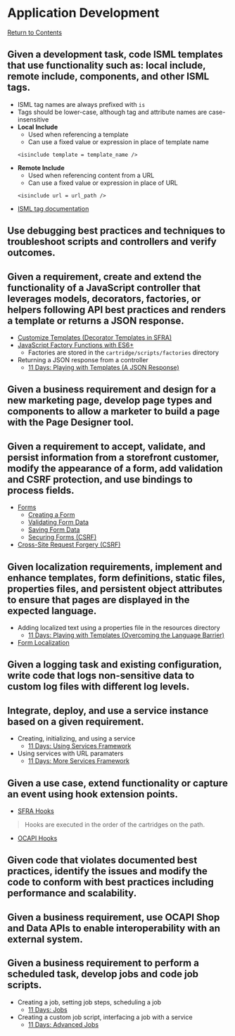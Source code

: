 # Application Development
[Return to Contents](README.md)

## Given a development task, code ISML templates that use functionality such as: local include, remote include, components, and other ISML tags.
- ISML tag names are always prefixed with `is`
- Tags should be lower-case, although tag and attribute names are case-insensitive
- **Local Include**
    - Used when referencing a template
    - Can use a fixed value or expression in place of template name
    ```
    <isinclude template = template_name />
    ```
- **Remote Include**
    - Used when referencing content from a URL
    - Can use a fixed value or expression in place of URL
    ```
    <isinclude url = url_path />
    ```
- [ISML tag documentation](https://documentation.b2c.commercecloud.salesforce.com/DOC3/index.jsp?topic=%2Fcom.demandware.dochelp%2Fcontent%2Fb2c_commerce%2Ftopics%2Fisml%2Fb2c_isml.html)
## Use debugging best practices and techniques to troubleshoot scripts and controllers and verify outcomes.
## Given a requirement, create and extend the functionality of a JavaScript controller that leverages models, decorators, factories, or helpers following API best practices and renders a template or returns a JSON response.
- [Customize Templates (Decorator Templates in SFRA)](https://documentation.b2c.commercecloud.salesforce.com/DOC1/index.jsp?topic=%2Fcom.demandware.dochelp%2Fcontent%2Fb2c_commerce%2Ftopics%2Fsfra%2Fb2c_customizing_templates.html)
- [JavaScript Factory Functions with ES6+](https://medium.com/javascript-scene/javascript-factory-functions-with-es6-4d224591a8b1)
    - Factories are stored in the `cartridge/scripts/factories` directory
- Returning a JSON response from a controller
    - [11 Days: Playing with Templates (A JSON Response)](https://www.perimeterx.com/tech-blog/2020/11-days-of-salesforce-storefront-reference-architecture-sfra-day-11-playing-with-templates/)
## Given a business requirement and design for a new marketing page, develop page types and components to allow a marketer to build a page with the Page Designer tool.
## Given a requirement to accept, validate, and persist information from a storefront customer, modify the appearance of a form, add validation and CSRF protection, and use bindings to process fields.
- [Forms](https://documentation.b2c.commercecloud.salesforce.com/DOC1/index.jsp?topic=%2Fcom.demandware.dochelp%2Fcontent%2Fb2c_commerce%2Ftopics%2Fsfra%2Fb2c_forms.html&resultof=%22form%22%20)
    - [Creating a Form](https://documentation.b2c.commercecloud.salesforce.com/DOC1/index.jsp?topic=%2Fcom.demandware.dochelp%2Fcontent%2Fb2c_commerce%2Ftopics%2Fsfra%2Fb2c_create_form.html&resultof=%22%66%6f%72%6d%22%20)
    - [Validating Form Data](https://documentation.b2c.commercecloud.salesforce.com/DOC1/index.jsp?topic=%2Fcom.demandware.dochelp%2Fcontent%2Fb2c_commerce%2Ftopics%2Fsfra%2Fb2c_validate_form_data.html)
    - [Saving Form Data](https://documentation.b2c.commercecloud.salesforce.com/DOC1/index.jsp?topic=%2Fcom.demandware.dochelp%2Fcontent%2Fb2c_commerce%2Ftopics%2Fsfra%2Fb2c_save_form_data.html)
    - [Securing Forms (CSRF)](https://documentation.b2c.commercecloud.salesforce.com/DOC1/index.jsp?topic=%2Fcom.demandware.dochelp%2Fcontent%2Fb2c_commerce%2Ftopics%2Fsfra%2Fb2c_create_form.html)
- [Cross-Site Request Forgery (CSRF)](https://developer.salesforce.com/docs/atlas.en-us.pages.meta/pages/pages_security_tips_csrf.htm)
## Given localization requirements, implement and enhance templates, form definitions, static files, properties files, and persistent object attributes to ensure that pages are displayed in the expected language.
- Adding localized text using a properties file in the resources directory
    - [11 Days: Playing with Templates (Overcoming the Language Barrier)](https://www.perimeterx.com/tech-blog/2020/11-days-of-salesforce-storefront-reference-architecture-sfra-day-11-playing-with-templates/)
- [Form Localization](https://documentation.b2c.commercecloud.salesforce.com/DOC1/index.jsp?topic=%2Fcom.demandware.dochelp%2Fcontent%2Fb2c_commerce%2Ftopics%2Fsfra%2Fb2c_localizing_forms.html&resultof=%22%66%6f%72%6d%22%20)
## Given a logging task and existing configuration, write code that logs non-sensitive data to custom log files with different log levels.
## Integrate, deploy, and use a service instance based on a given requirement.
- Creating, initializing, and using a service
    - [11 Days: Using Services Framework](https://www.perimeterx.com/tech-blog/2020/11-days-of-salesforce-storefront-reference-architecture-sfra-day-6-using-services-framework/)
- Using services with URL paramaters
    - [11 Days: More Services Framework](https://www.perimeterx.com/tech-blog/2020/11-days-of-salesforce-storefront-reference-architecture-sfra-day-7-more-services-framework/)
## Given a use case, extend functionality or capture an event using hook extension points.
- [SFRA Hooks](https://documentation.b2c.commercecloud.salesforce.com/DOC3/index.jsp?topic=%2Fcom.demandware.dochelp%2Fcontent%2Fb2c_commerce%2Ftopics%2Fsfra%2Fb2c_sfra_hooks.html&resultof=%22%68%6f%6f%6b%22%20)
> Hooks are executed in the order of the cartridges on the path.
- [OCAPI Hooks](https://documentation.b2c.commercecloud.salesforce.com/DOC3/index.jsp?topic=%2Fcom.demandware.dochelp%2FOCAPI%2Fcurrent%2Fusage%2FHooks.html)
## Given code that violates documented best practices, identify the issues and modify the code to conform with best practices including performance and scalability.
## Given a business requirement, use OCAPI Shop and Data APIs to enable interoperability with an external system.
## Given a business requirement to perform a scheduled task, develop jobs and code job scripts.
- Creating a job, setting job steps, scheduling a job
    - [11 Days: Jobs](https://www.perimeterx.com/tech-blog/2020/11-days-of-salesforce-storefront-reference-architecture-sfra-day-9-jobs/)
- Creating a custom job script, interfacing a job with a service
    - [11 Days: Advanced Jobs](https://medium.com/perimeterx/11-days-of-salesforce-storefront-reference-architecture-sfra-day-10-advanced-jobs-d5b8a203ddba)